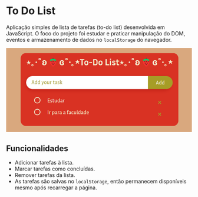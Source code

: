 # To Do List

Aplicação simples de lista de tarefas (to-do list) desenvolvida em JavaScript. O foco do projeto foi estudar e praticar manipulação do DOM, eventos e armazenamento de dados no `localStorage` do navegador.

![Captura de tela do projeto](assets/captura-de-tela.png)

## Funcionalidades

- Adicionar tarefas à lista.
- Marcar tarefas como concluídas.
- Remover tarefas da lista.
- As tarefas são salvas no `localStorage`, então permanecem disponíveis mesmo após recarregar a página.
